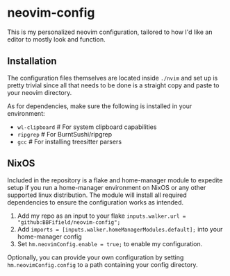 # neovim-config

This is my personalized neovim configuration, tailored to how I'd like an editor to mostly look and function.

## Installation

The configuration files themselves are located inside `./nvim` and set up is pretty trivial since all that needs to be done is a straight copy and paste to your neovim directory.

As for dependencies, make sure the following is installed in your environment:

- `wl-clipboard` # For system clipboard capabilities
- `ripgrep` # For BurntSushi/ripgrep
- `gcc` # For installing treesitter parsers

## NixOS

Included in the repository is a flake and home-manager module to expedite setup if you run a home-manager environment on NixOS or any other supported linux distribution. The module will install all required dependencies to ensure the configuration works as intended.

1. Add my repo as an input to your flake `inputs.walker.url = "github:BBFifield/neovim-config";`
2. Add `imports = [inputs.walker.homeManagerModules.default];` into your home-manager config
3. Set `hm.neovimConfig.enable = true;` to enable my configuration.

Optionally, you can provide your own configuration by setting `hm.neovimConfig.config` to a path containing your config directory.





